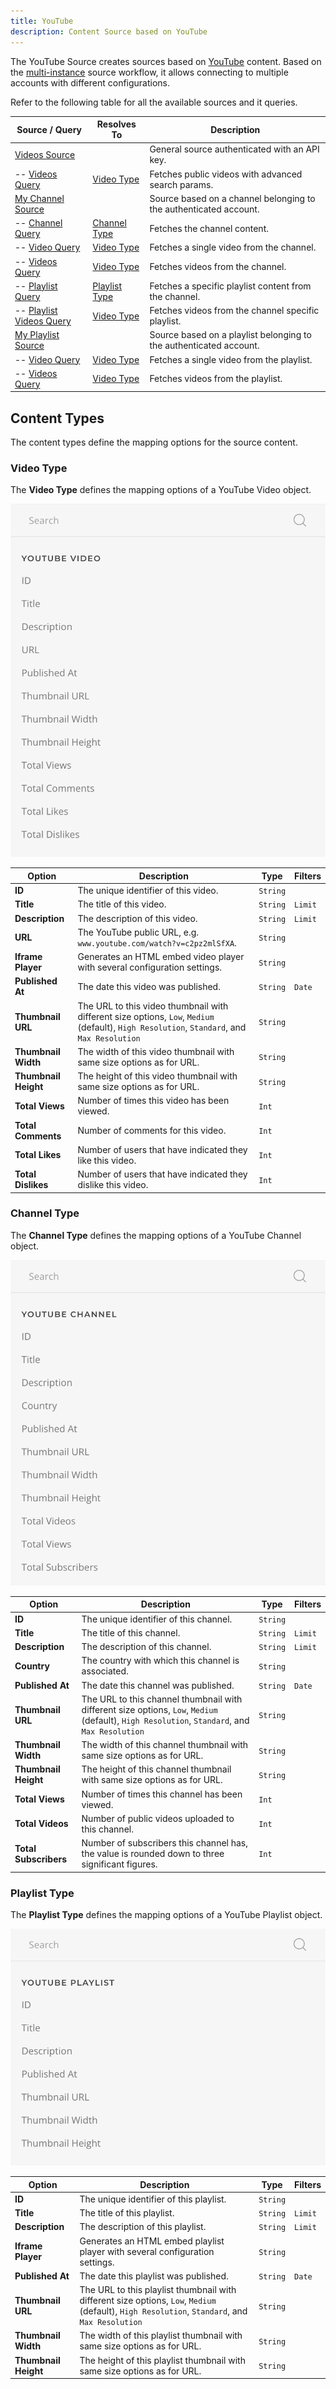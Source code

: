 ```yaml
---
title: YouTube
description: Content Source based on YouTube
---
```


<!--@include: ../_partials/provider-intro-->

The YouTube Source creates sources based on [YouTube](https://www.youtube.com/) content. Based on the [multi-instance](/essentials-for-yootheme-pro/addons/sources/multi-instance-sources) source workflow, it allows connecting to multiple accounts with different configurations.

Refer to the following table for all the available sources and it queries.

| Source / Query | Resolves To | Description |
| -------------- | ----------- | ----------- |
| [Videos Source](./youtube/videos) | | General source authenticated with an API key. |
| -- [Videos Query](./youtube/videos#videos-query) | [Video Type](#video-type) | Fetches public videos with advanced search params. |
| [My Channel Source](./youtube/mychannel) | | Source based on a channel belonging to the authenticated account. |
| -- [Channel Query](./youtube/mychannel#my-channel-query) | [Channel Type](#channel-type) | Fetches the channel content. |
| -- [Video Query](./youtube/mychannel#my-channel-video-query) | [Video Type](#video-type) | Fetches a single video from the channel. |
| -- [Videos Query](./youtube/mychannel#my-channel-videos-query) | [Video Type](#video-type) | Fetches videos from the channel. |
| -- [Playlist Query](./youtube/mychannel#my-channel-playlist-query) | [Playlist Type](#playlist-type) | Fetches a specific playlist content from the channel. |
| -- [Playlist Videos Query](./youtube/mychannel#my-channel-playlist-videos-query) | [Video Type](#video-type) | Fetches videos from the channel specific playlist. |
| [My Playlist Source](./youtube/myplaylist) | | Source based on a playlist belonging to the authenticated account. |
| -- [Video Query](./youtube/myplaylist#my-playlist-video-query) | [Video Type](#video-type) | Fetches a single video from the playlist. |
| -- [Videos Query](./youtube/myplaylist#my-playlist-videos-query) | [Video Type](#video-type) | Fetches videos from the playlist. |

## Content Types

The content types define the mapping options for the source content.

### Video Type

The **Video Type** defines the mapping options of a YouTube Video object.

![YouTube Video Mapping](../assets/providers/youtube-type-video.webp)

| Option | Description | Type | Filters |
| ------ | ----------- | ---- | ------- |
| **ID** | The unique identifier of this video. | `String` |
| **Title** | The title of this video. | `String` | `Limit` |
| **Description** | The description of this video. | `String` | `Limit` |
| **URL** | The YouTube public URL, e.g. `www.youtube.com/watch?v=c2pz2mlSfXA`. | `String` |
| **Iframe Player** | Generates an HTML embed video player with several configuration settings. | `String` |
| **Published At** | The date this video was published. | `String` | `Date` |
| **Thumbnail URL** | The URL to this video thumbnail with different size options, `Low`, `Medium` (default), `High Resolution`, `Standard`, and `Max Resolution` | `String` |
| **Thumbnail Width** | The width of this video thumbnail with same size options as for URL. | `String` |
| **Thumbnail Height** | The height of this video thumbnail with same size options as for URL. | `String` |
| **Total Views** | Number of times this video has been viewed. | `Int` |
| **Total Comments** | Number of comments for this video. | `Int` |
| **Total Likes** | Number of users that have indicated they like this video. | `Int` |
| **Total Dislikes** | Number of users that have indicated they dislike this video. | `Int` |

### Channel Type

The **Channel Type** defines the mapping options of a YouTube Channel object.

![YouTube Channel Mapping](../assets/providers/youtube-type-channel.webp)

| Option | Description | Type | Filters |
| ------ | ----------- | ---- | ------- |
| **ID** | The unique identifier of this channel. | `String` |
| **Title** | The title of this channel. | `String` | `Limit` |
| **Description** | The description of this channel. | `String` | `Limit` |
| **Country** | The country with which this channel is associated. | `String` |
| **Published At** | The date this channel was published. | `String` | `Date` |
| **Thumbnail URL** | The URL to this channel thumbnail with different size options, `Low`, `Medium` (default), `High Resolution`, `Standard`, and `Max Resolution` | `String` |
| **Thumbnail Width** | The width of this channel thumbnail with same size options as for URL. | `String` |
| **Thumbnail Height** | The height of this channel thumbnail with same size options as for URL. | `String` |
| **Total Views** | Number of times this channel has been viewed. | `Int` |
| **Total Videos** | Number of public videos uploaded to this channel. | `Int` |
| **Total Subscribers** | Number of subscribers this channel has, the value is rounded down to three significant figures. | `Int` |

### Playlist Type

The **Playlist Type** defines the mapping options of a YouTube Playlist object.

![YouTube Video Mapping](../assets/providers/youtube-type-playlist.webp)

| Option | Description | Type | Filters |
| ------ | ----------- | ---- | ------- |
| **ID** | The unique identifier of this playlist. | `String` |
| **Title** | The title of this playlist. | `String` | `Limit` |
| **Description** | The description of this playlist. | `String` | `Limit` |
| **Iframe Player** | Generates an HTML embed playlist player with several configuration settings. | `String` |
| **Published At** | The date this playlist was published. | `String` | `Date` |
| **Thumbnail URL** | The URL to this playlist thumbnail with different size options, `Low`, `Medium` (default), `High Resolution`, `Standard`, and `Max Resolution` | `String` |
| **Thumbnail Width** | The width of this playlist thumbnail with same size options as for URL. | `String` |
| **Thumbnail Height** | The height of this playlist thumbnail with same size options as for URL. | `String` |
